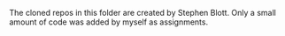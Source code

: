 The cloned repos in this folder are created by Stephen Blott. Only a small amount of code was added by myself as assignments.
